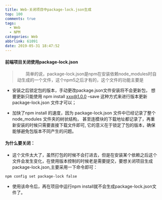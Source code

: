 ```yaml
---
title: Web-关闭项目中package-lock.json生成
top: 100
comments: true
tags:
  - Web
  - NPM
categories: Web
abbrlink: 61091
date: 2019-05-31 18:47:52
---
```

<!--![](https://source.unsplash.com/random/800x200)-->
<!--&emsp;-->

#### 前端项目关闭使用package-lock.json

>&emsp;&emsp;简单的说，package-lock.json是npm在安装依赖node_modules时自动生成的一个文件，这个npm5之后才有的，这个文件的功能主要是

<!-- more -->

- 安装之后锁定包的版本，手动更改package.json文件安装将不会更新包， 想要更新只能使用 npm install xxx@1.0.0 –save 这种方式来进行版本更新package-lock.json 文件才可以；

- 加快了npm install 的速度，因为 package-lock.json 文件中已经记录了整个 node_modules 文件夹的树状结构， 甚至连模块的下载地址都记录了，再重新安装的时候只需要直接下载文件即可, 它的意义在于锁定了包的版本，确保能够避免包版本不同产生的问题。

#### 为什么要关闭：
- 这个文件太大了，虽然打包的时候不会打进去，但是在安装某个依赖之后这个文件会发生变化，在使用版本控制的时候老是需要提交，要想关闭项目生成package-lock.json,主要采用一下命令即可：
```bash
npm config set package-lock false
```
- 使用该命令后，再在项目中运行npm install就不会生成package-lock.json文件了。
